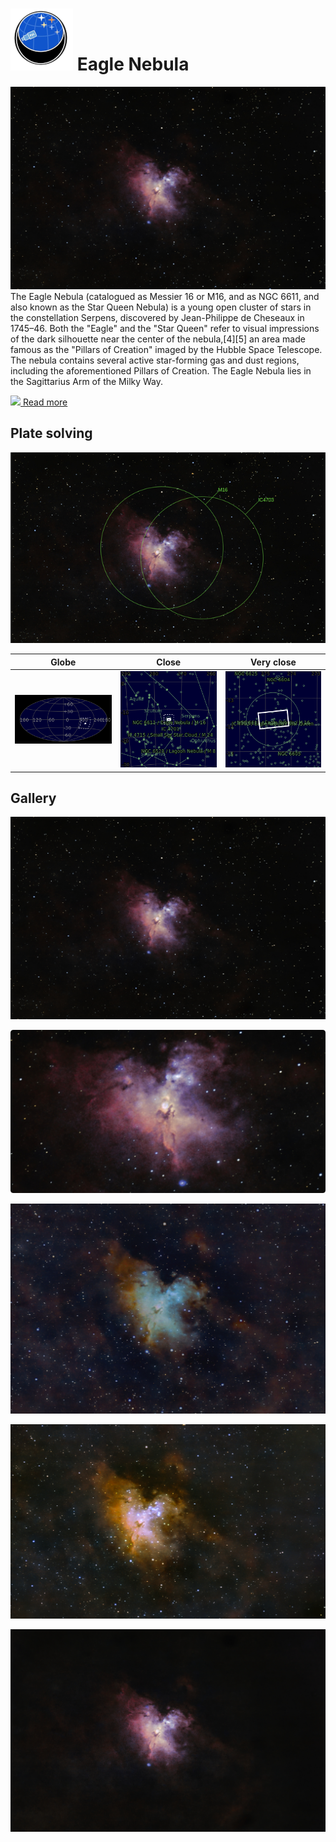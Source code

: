 # ![](../Imaging//Common/pyl-tiny.png) Eagle Nebula
![IMG](../Imaging//HD/Eagle_Nebula+01+co.jpg)
The Eagle Nebula (catalogued as Messier 16 or M16, and as NGC 6611, and also known as the Star Queen Nebula) is a young open cluster of stars in the constellation Serpens, discovered by Jean-Philippe de Cheseaux in 1745–46. Both the "Eagle" and the "Star Queen" refer to visual impressions of the dark silhouette near the center of the nebula,[4][5] an area made famous as the "Pillars of Creation" imaged by the Hubble Space Telescope. The nebula contains several active star-forming gas and dust regions, including the aforementioned Pillars of Creation. The Eagle Nebula lies in the Sagittarius Arm of the Milky Way.

[![](/home/lcv/Dropbox/AstroPhotography//Imaging//Common/Wikipedia.png) Read more](https://en.wikipedia.org/wiki/Eagle_Nebula)
## Plate solving 


![IMG](../Imaging//HD/Eagle_Nebula_Annotated.jpg)


| Globe | Close | Very close |
| ----- | ----- | ----- |
|![IMG](../Imaging//HD/Eagle_Nebula_Globe.jpg) |![IMG](../Imaging//HD/Eagle_Nebula_Close.jpg) |![IMG](../Imaging//HD/Eagle_Nebula_Closer.jpg) |

## Gallery
![IMG](../Imaging//HD/Eagle_Nebula+01+co.jpg) 

![IMG](../Imaging//HD/Eagle_Nebula+02+co.jpg) 

![IMG](../Imaging//HD/Eagle_Nebula+03+co.jpg) 

![IMG](../Imaging//HD/Eagle_Nebula+04+co.jpg) 

![IMG](../Imaging//HD/Eagle_Nebula+05+co.jpg) 

